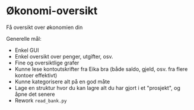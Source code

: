 # Økonomi-oversikt
Få oversikt over økonomien din

Generelle mål: 
- Enkel GUI
- Enkel oversikt over penger, utgifter, osv.
- Fine og oversiktlige grafer
- Kunne lese kontoutskrifter fra Eika bra (både saldo, gjeld, osv. fra flere kontoer effektivt)
- Kunne kategorisere alt på en god måte
- Lage en struktur hvor du kan lagre alt du har gjort i et "prosjekt", og åpne det senere
- Rework `read_bank.py`